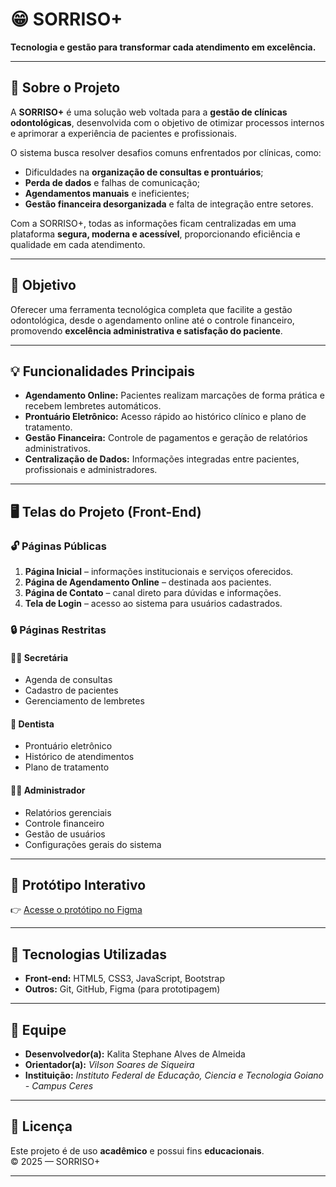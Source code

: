 # 😁 SORRISO+  
**Tecnologia e gestão para transformar cada atendimento em excelência.**

---

## 📘 Sobre o Projeto  
A **SORRISO+** é uma solução web voltada para a **gestão de clínicas odontológicas**, desenvolvida com o objetivo de otimizar processos internos e aprimorar a experiência de pacientes e profissionais.  

O sistema busca resolver desafios comuns enfrentados por clínicas, como:  
- Dificuldades na **organização de consultas e prontuários**;  
- **Perda de dados** e falhas de comunicação;  
- **Agendamentos manuais** e ineficientes;  
- **Gestão financeira desorganizada** e falta de integração entre setores.  

Com a SORRISO+, todas as informações ficam centralizadas em uma plataforma **segura, moderna e acessível**, proporcionando eficiência e qualidade em cada atendimento.

---

## 🎯 Objetivo  
Oferecer uma ferramenta tecnológica completa que facilite a gestão odontológica, desde o agendamento online até o controle financeiro, promovendo **excelência administrativa e satisfação do paciente**.

---

## 💡 Funcionalidades Principais  
- **Agendamento Online:** Pacientes realizam marcações de forma prática e recebem lembretes automáticos.  
- **Prontuário Eletrônico:** Acesso rápido ao histórico clínico e plano de tratamento.  
- **Gestão Financeira:** Controle de pagamentos e geração de relatórios administrativos.  
- **Centralização de Dados:** Informações integradas entre pacientes, profissionais e administradores.  

---

## 🖥️ Telas do Projeto (Front-End)

### 🔓 Páginas Públicas  
1. **Página Inicial** – informações institucionais e serviços oferecidos.  
2. **Página de Agendamento Online** – destinada aos pacientes.  
3. **Página de Contato** – canal direto para dúvidas e informações.  
4. **Tela de Login** – acesso ao sistema para usuários cadastrados.

### 🔒 Páginas Restritas  

#### 👩‍💼 Secretária  
- Agenda de consultas  
- Cadastro de pacientes  
- Gerenciamento de lembretes  

#### 🦷 Dentista  
- Prontuário eletrônico  
- Histórico de atendimentos  
- Plano de tratamento  

#### 👨‍💻 Administrador  
- Relatórios gerenciais  
- Controle financeiro  
- Gestão de usuários  
- Configurações gerais do sistema  

---

## 🎨 Protótipo Interativo

👉 [Acesse o protótipo no Figma](https://www.figma.com/design/MmrbZGbnYiu9rAEWxEfKET/Sorriso-?node-id=0-1&t=ybkYqHsm6fcvU7by-1)  

---

## 🧱 Tecnologias Utilizadas

- **Front-end:** HTML5, CSS3, JavaScript, Bootstrap  
- **Outros:** Git, GitHub, Figma (para prototipagem)


---

## 👥 Equipe  
- **Desenvolvedor(a):** Kalita Stephane Alves de Almeida  
- **Orientador(a):** *Vilson Soares de Siqueira*  
- **Instituição:** *Instituto Federal de Educação, Ciencia e Tecnologia Goiano - Campus Ceres*

---

## 📄 Licença  
Este projeto é de uso **acadêmico** e possui fins **educacionais**.  
© 2025 — SORRISO+  

---
